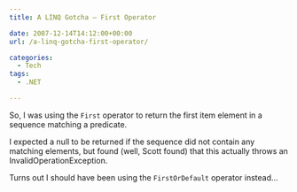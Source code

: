 ```yaml
---
title: A LINQ Gotcha – First Operator

date: 2007-12-14T14:12:00+00:00
url: /a-linq-gotcha-first-operator/

categories:
  - Tech
tags:
  - .NET

---
```


So, I was using the `First` operator to return the first item element in a sequence matching a predicate.

I expected a null to be returned if the sequence did not contain any matching elements, but found (well, Scott found) that this actually throws an InvalidOperationException.

Turns out I should have been using the `FirstOrDefault` operator instead…